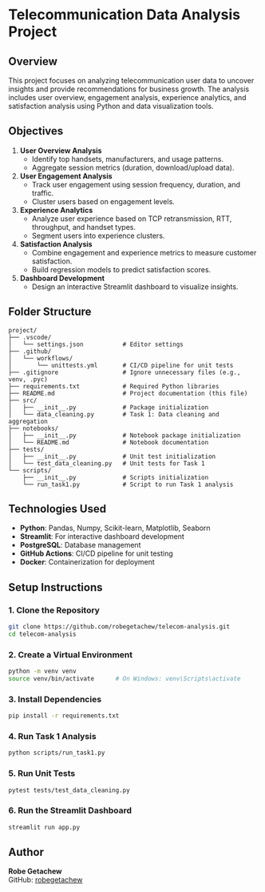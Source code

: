 # Telecommunication Data Analysis Project

## Overview
This project focuses on analyzing telecommunication user data to uncover insights and provide recommendations for business growth. The analysis includes user overview, engagement analysis, experience analytics, and satisfaction analysis using Python and data visualization tools.

## Objectives
1. **User Overview Analysis**
   - Identify top handsets, manufacturers, and usage patterns.
   - Aggregate session metrics (duration, download/upload data).
2. **User Engagement Analysis**
   - Track user engagement using session frequency, duration, and traffic.
   - Cluster users based on engagement levels.
3. **Experience Analytics**
   - Analyze user experience based on TCP retransmission, RTT, throughput, and handset types.
   - Segment users into experience clusters.
4. **Satisfaction Analysis**
   - Combine engagement and experience metrics to measure customer satisfaction.
   - Build regression models to predict satisfaction scores.
5. **Dashboard Development**
   - Design an interactive Streamlit dashboard to visualize insights.

## Folder Structure
```plaintext
project/
├── .vscode/
│   └── settings.json           # Editor settings
├── .github/
│   └── workflows/
│       └── unittests.yml       # CI/CD pipeline for unit tests
├── .gitignore                  # Ignore unnecessary files (e.g., venv, .pyc)
├── requirements.txt            # Required Python libraries
├── README.md                   # Project documentation (this file)
├── src/
│   ├── __init__.py             # Package initialization
│   └── data_cleaning.py        # Task 1: Data cleaning and aggregation
├── notebooks/
│   ├── __init__.py             # Notebook package initialization
│   └── README.md               # Notebook documentation
├── tests/
│   ├── __init__.py             # Unit test initialization
│   └── test_data_cleaning.py   # Unit tests for Task 1
└── scripts/
    ├── __init__.py             # Scripts initialization
    └── run_task1.py            # Script to run Task 1 analysis
```

## Technologies Used
- **Python**: Pandas, Numpy, Scikit-learn, Matplotlib, Seaborn
- **Streamlit**: For interactive dashboard development
- **PostgreSQL**: Database management
- **GitHub Actions**: CI/CD pipeline for unit testing
- **Docker**: Containerization for deployment

## Setup Instructions
### 1. Clone the Repository
```bash
git clone https://github.com/robegetachew/telecom-analysis.git
cd telecom-analysis
```

### 2. Create a Virtual Environment
```bash
python -m venv venv
source venv/bin/activate      # On Windows: venv\Scripts\activate
```

### 3. Install Dependencies
```bash
pip install -r requirements.txt
```

### 4. Run Task 1 Analysis
```bash
python scripts/run_task1.py
```

### 5. Run Unit Tests
```bash
pytest tests/test_data_cleaning.py
```

### 6. Run the Streamlit Dashboard
```bash
streamlit run app.py
```

## Author
**Robe Getachew**  
GitHub: [robegetachew](https://github.com/robegetachew)

